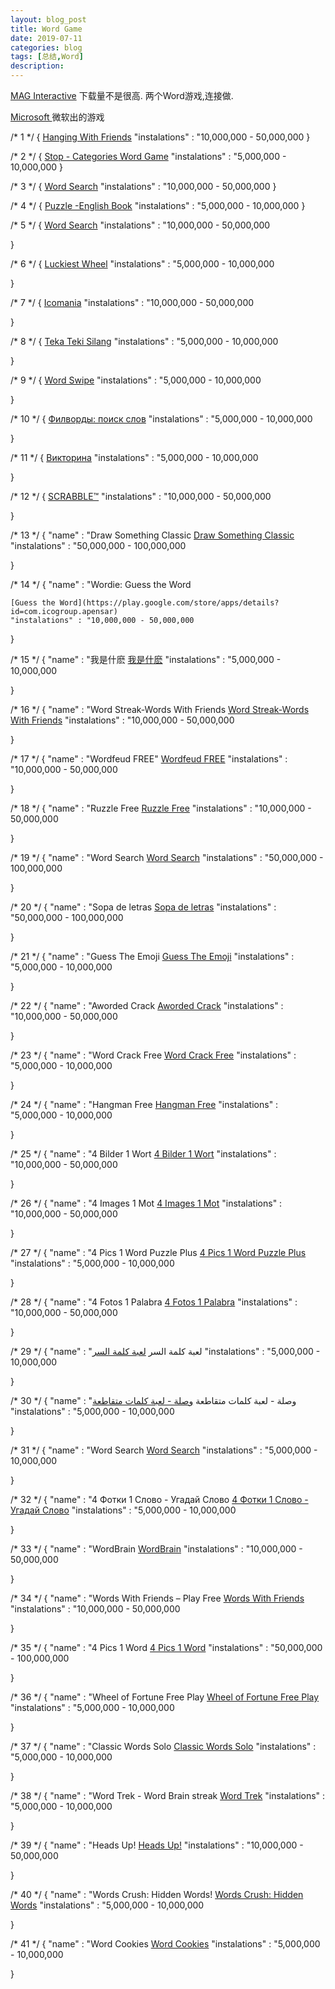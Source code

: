 ```yaml
---
layout: blog_post
title: Word Game
date: 2019-07-11
categories: blog
tags: [总结,Word]
description: 
---
```

[MAG Interactive](https://play.google.com/store/apps/dev?id=6558349509091194327&hl=en)
下载量不是很高. 两个Word游戏,连接做. 


[Microsoft ](https://play.google.com/store/apps/details?id=com.microsoft.wordament&hl=en)
微软出的游戏


/* 1 */
{
    [Hanging With Friends](https://play.google.com/store/apps/details?id=com.zynga.hanging)
    "instalations" : "10,000,000 - 50,000,000
}

/* 2 */
{
    [Stop - Categories Word Game](https://play.google.com/store/apps/details?id=com.fanatee.stop)
    "instalations" : "5,000,000 - 10,000,000
}

/* 3 */
{
    [Word Search](https://play.google.com/store/apps/details?id=com.asgardsoft.words)
    "instalations" : "10,000,000 - 50,000,000
}

/* 4 */
{
    [Puzzle -English Book](https://play.google.com/store/apps/details?id=com.crosswordshop)
    "instalations" : "5,000,000 - 10,000,000
}

/* 5 */
{
    [Word Search](https://play.google.com/store/apps/details?id=com.pinkpointer.wordsearch)
    "instalations" : "10,000,000 - 50,000,000
    
    
   
}

/* 6 */
{
    [Luckiest Wheel](https://play.google.com/store/apps/details?id=com.marzoa.ruletafree)
    "instalations" : "5,000,000 - 10,000,000
    
    
   
}

/* 7 */
{
    [Icomania](https://play.google.com/store/apps/details?id=com.gamesforfriends.icomania)
    "instalations" : "10,000,000 - 50,000,000
    
    
   
}

/* 8 */
{
    [Teka Teki Silang](https://play.google.com/store/apps/details?id=com.berniiiiiiii.tekatekisilang)
    "instalations" : "5,000,000 - 10,000,000
    
    
   
}

/* 9 */
{
    [Word Swipe](https://play.google.com/store/apps/details?id=com.igoldtech.an.wordswipe)
    "instalations" : "5,000,000 - 10,000,000
    
    
   
}

/* 10 */
{
    [Филворды: поиск слов](https://play.google.com/store/apps/details?id=com.merigotech.fillwords)
    "instalations" : "5,000,000 - 10,000,000
    
    
   
}

/* 11 */
{ 
    [Викторина](https://play.google.com/store/apps/details?id=ru.allyteam.gramoteifree)
    "instalations" : "5,000,000 - 10,000,000
    
    
   
}

/* 12 */
{
    [SCRABBLE™](https://play.google.com/store/apps/details?id=com.ea.game.scrabblemattel_bv)
    "instalations" : "10,000,000 - 50,000,000
    
    
   
}

/* 13 */
{
    "name" : "Draw Something Classic
    [Draw Something Classic](https://play.google.com/store/apps/details?id=com.omgpop.dstfree)
    "instalations" : "50,000,000 - 100,000,000
    
    
   
}

/* 14 */
{
    "name" : "Wordie: Guess the Word
    
    [Guess the Word](https://play.google.com/store/apps/details?id=com.icogroup.apensar)
    "instalations" : "10,000,000 - 50,000,000
    
    
   
}

/* 15 */
{
    "name" : "我是什麽
    [我是什麽](https://play.google.com/store/apps/details?id=com.twominds.HeadsUpCharadas)
    "instalations" : "5,000,000 - 10,000,000
    
    
   
}

/* 16 */
{
    "name" : "Word Streak-Words With Friends
    [Word Streak-Words With Friends](https://play.google.com/store/apps/details?id=com.zynga.scramble)
    "instalations" : "10,000,000 - 50,000,000
    
    
   
}

/* 17 */
{
    "name" : "Wordfeud FREE"
    [Wordfeud FREE](https://play.google.com/store/apps/details?id=com.hbwares.wordfeud.free)
    "instalations" : "10,000,000 - 50,000,000
    
    
   
}

/* 18 */
{
    "name" : "Ruzzle Free
    [Ruzzle Free](https://play.google.com/store/apps/details?id=se.maginteractive.rumble.free)
    "instalations" : "10,000,000 - 50,000,000
    
    
   
}

/* 19 */
{
    "name" : "Word Search
    [Word Search](https://play.google.com/store/apps/details?id=com.melimots.WordSearch)
    "instalations" : "50,000,000 - 100,000,000
    
    
   
}

/* 20 */
{
    "name" : "Sopa de letras
    [Sopa de letras](https://play.google.com/store/apps/details?id=com.quelaba.sopaletras)
    "instalations" : "50,000,000 - 100,000,000
    
    
   
}

/* 21 */
{
    "name" : "Guess The Emoji
    [Guess The Emoji](https://play.google.com/store/apps/details?id=com.rlg.guesstheemoji)
    "instalations" : "5,000,000 - 10,000,000
    
    
   
}

/* 22 */
{
    "name" : "Aworded Crack
    [Aworded Crack](https://play.google.com/store/apps/details?id=com.etermax.apalabrados.lite)
    "instalations" : "10,000,000 - 50,000,000
    
    
   
}

/* 23 */
{
    "name" : "Word Crack Free
   [Word Crack Free]( https://play.google.com/store/apps/details?id=com.etermax.wordcrack.lite)
    "instalations" : "5,000,000 - 10,000,000
    
    
   
}

/* 24 */
{
    "name" : "Hangman Free
    [Hangman Free](https://play.google.com/store/apps/details?id=com.optimesoftware.hangman.free)
    "instalations" : "5,000,000 - 10,000,000
    
    
   
}

/* 25 */
{
    "name" : "4 Bilder 1 Wort
    [4 Bilder 1 Wort](https://play.google.com/store/apps/details?id=de.lotum.whatsinthefoto.de)
    "instalations" : "10,000,000 - 50,000,000
    
    
   
}

/* 26 */
{
    "name" : "4 Images 1 Mot
    [4 Images 1 Mot](https://play.google.com/store/apps/details?id=de.lotum.whatsinthefoto.fr)
    "instalations" : "10,000,000 - 50,000,000
    
    
   
}

/* 27 */
{
    "name" : "4 Pics 1 Word Puzzle Plus
    [4 Pics 1 Word Puzzle Plus](https://play.google.com/store/apps/details?id=com.sgg.pics2)
    "instalations" : "5,000,000 - 10,000,000
   
}

/* 28 */
{
    "name" : "4 Fotos 1 Palabra
    [4 Fotos 1 Palabra](https://play.google.com/store/apps/details?id=de.lotum.whatsinthefoto.es)
    "instalations" : "10,000,000 - 50,000,000

}

/* 29 */
{
    "name" : "لعبة كلمة السر
    [لعبة كلمة السر](https://play.google.com/store/apps/details?id=zozo.android.lostword)
    "instalations" : "5,000,000 - 10,000,000
    
    
   
}

/* 30 */
{
    "name" : "وصلة - لعبة كلمات متقاطعة
    [وصلة - لعبة كلمات متقاطعة](https://play.google.com/store/apps/details?id=zozo.android.crosswords)
    "instalations" : "5,000,000 - 10,000,000
    
    
   
}

/* 31 */
{
    "name" : "Word Search
    [Word Search](https://play.google.com/store/apps/details?id=com.jdpapps.wordsearch)
    "instalations" : "5,000,000 - 10,000,000
    
    
   
}

/* 32 */
{
    "name" : "4 Фотки 1 Слово - Угадай Слово
    [4 Фотки 1 Слово - Угадай Слово](https://play.google.com/store/apps/details?id=com.pixelduck.ru4pics1word)
    "instalations" : "5,000,000 - 10,000,000
    
    
   
}

/* 33 */
{
    "name" : "WordBrain
    [WordBrain](https://play.google.com/store/apps/details?id=se.maginteractive.wordbrain)
    "instalations" : "10,000,000 - 50,000,000
    
    
   
}

/* 34 */
{
    "name" : "Words With Friends – Play Free
    [Words With Friends ](https://play.google.com/store/apps/details?id=com.zynga.wwf2.free)
    "instalations" : "10,000,000 - 50,000,000
    
    
   
}

/* 35 */
{
    "name" : "4 Pics 1 Word
    [4 Pics 1 Word](https://play.google.com/store/apps/details?id=de.lotum.whatsinthefoto.us)
    "instalations" : "50,000,000 - 100,000,000

}

/* 36 */
{
    "name" : "Wheel of Fortune Free Play
    [Wheel of Fortune Free Play](https://play.google.com/store/apps/details?id=com.scopely.wheeloffortune)
    "instalations" : "5,000,000 - 10,000,000
    
    
   
}

/* 37 */
{
    "name" : "Classic Words Solo
    [Classic Words Solo](https://play.google.com/store/apps/details?id=com.lulo.scrabble.classicwords)
    "instalations" : "5,000,000 - 10,000,000
    
    
   
}

/* 38 */
{
    "name" : "Word Trek - Word Brain streak
    [Word Trek](https://play.google.com/store/apps/details?id=in.playsimple.word_up)
    "instalations" : "5,000,000 - 10,000,000
    
    
   
}

/* 39 */
{
    "name" : "Heads Up!
    [Heads Up!](https://play.google.com/store/apps/details?id=com.wb.headsup)
    "instalations" : "10,000,000 - 50,000,000
    
    
   
}

/* 40 */
{
    "name" : "Words Crush: Hidden Words!
    [Words Crush: Hidden Words](https://play.google.com/store/apps/details?id=com.bitmango.wordscrush)
    "instalations" : "5,000,000 - 10,000,000
    
    
   
}

/* 41 */
{
    "name" : "Word Cookies
    [Word Cookies](https://play.google.com/store/apps/details?id=com.bitmango.go.wordcookies)
    "instalations" : "5,000,000 - 10,000,000
    
    
   
}

